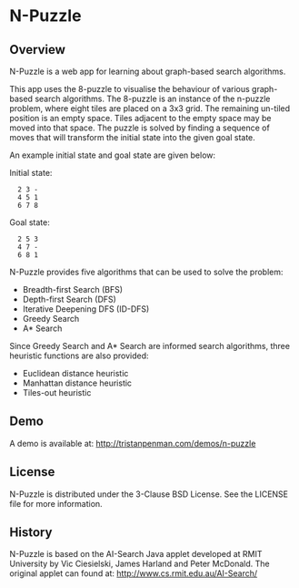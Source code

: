 N-Puzzle
========

Overview
--------

N-Puzzle is a web app for learning about graph-based search algorithms.

This app uses the 8-puzzle to visualise the behaviour of various graph-based search algorithms. The 8-puzzle is an instance of the n-puzzle problem, where eight tiles are placed on a 3x3 grid. The remaining un-tiled position is an empty space. Tiles adjacent to the empty space may be moved into that space. The puzzle is solved by finding a sequence of moves that will transform the initial state into the given goal state.

An example initial state and goal state are given below:

Initial state:

      2 3 -
      4 5 1
      6 7 8

Goal state:

      2 5 3
      4 7 -
      6 8 1

N-Puzzle provides five algorithms that can be used to solve the problem:

- Breadth-first Search (BFS)
- Depth-first Search (DFS)
- Iterative Deepening DFS (ID-DFS)
- Greedy Search
- A* Search

Since Greedy Search and A* Search are informed search algorithms, three
heuristic functions are also provided:

 - Euclidean distance heuristic
 - Manhattan distance heuristic
 - Tiles-out heuristic

Demo
----

A demo is available at:
http://tristanpenman.com/demos/n-puzzle

License
-------

N-Puzzle is distributed under the 3-Clause BSD License. See the LICENSE file for more information.

History
-------

N-Puzzle is based on the AI-Search Java applet developed at RMIT University by Vic Ciesielski, James Harland and Peter McDonald. The original applet can found at: http://www.cs.rmit.edu.au/AI-Search/
